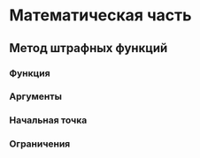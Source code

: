 # Математическая часть

## Метод штрафных функций

### Функция

### Аргументы

### Начальная точка

### Ограничения
